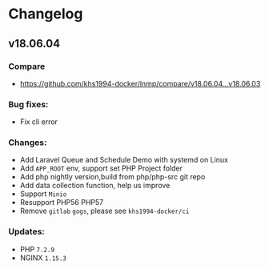 # Changelog

## v18.06.04

### Compare

* https://github.com/khs1994-docker/lnmp/compare/v18.06.04...v18.06.03

### Bug fixes:

* Fix cli error

### Changes:

* Add Laravel Queue and Schedule Demo with systemd on Linux
* Add `APP_ROOT` env, support set PHP Project folder
* Add php nightly version,build from php/php-src git repo
* Add data collection function, help us improve
* Support `Minio`
* Resupport PHP56 PHP57
* Remove `gitlab` `gogs`, please see `khs1994-docker/ci`

### Updates:

* PHP `7.2.9`
* NGINX `1.15.3`
